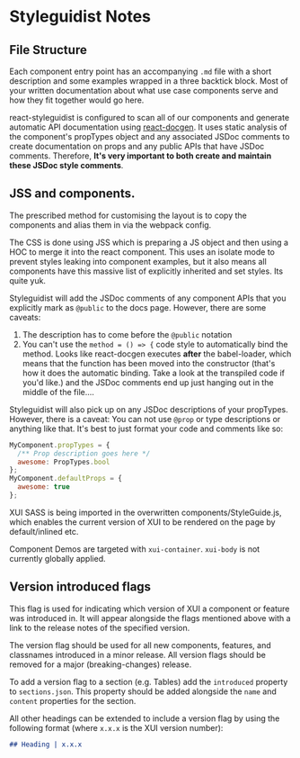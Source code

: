 # Styleguidist Notes

## File Structure

Each component entry point has an accompanying `.md` file with a short description and some examples wrapped in a three backtick block. Most of your written documentation about what use case components serve and how they fit together would go here.

react-styleguidist is configured to scan all of our components and generate automatic API documentation using [react-docgen](https://www.npmjs.com/package/react-docgen). It uses static analysis of the component's propTypes object and any associated JSDoc comments to create documentation on props and any public APIs that have JSDoc comments. Therefore, **It's very important to both create and maintain these JSDoc style comments**.

## JSS and components.

The prescribed method for customising the layout is to copy the components and alias them in via the webpack config.

The CSS is done using JSS which is preparing a JS object and then using a HOC to merge it into the react component.
This uses an isolate mode to prevent styles leaking into component examples, but it also means all components have this massive list of explicitly inherited and set styles. Its quite yuk.

Styleguidist will add the JSDoc comments of any component APIs that you explicitly mark as `@public` to the docs page. However, there are some caveats:

1. The description has to come before the `@public` notation
2. You can't use the `method = () => {` code style to automatically bind the method. Looks like react-docgen executes **after** the babel-loader, which means that the function has been moved into the constructor (that's how it does the automatic binding. Take a look at the transpiled code if you'd like.) and the JSDoc comments end up just hanging out in the middle of the file....

Styleguidist will also pick up on any JSDoc descriptions of your propTypes. However, there is a caveat: You can not use `@prop` or type descriptions or anything like that. It's best to just format your code and comments like so:

```js
MyComponent.propTypes = {
  /** Prop description goes here */
  awesome: PropTypes.bool
};
MyComponent.defaultProps = {
  awesome: true
};
```

XUI SASS is being imported in the overwritten components/StyleGuide.js, which enables the current version of XUI to be rendered on the page by default/inlined etc.

Component Demos are targeted with `xui-container`. `xui-body` is not currently globally applied.

## Version introduced flags

This flag is used for indicating which version of XUI a component or feature was introduced in. It will appear alongside the flags mentioned above with a link to the release notes of the specified version.

The version flag should be used for all new components, features, and classnames introduced in a minor release. All version flags should be removed for a major (breaking-changes) release.

To add a version flag to a section (e.g. Tables) add the `introduced` property to `sections.json`. This property should be added alongside the `name` and `content` properties for the section.

All other headings can be extended to include a version flag by using the following format (where `x.x.x` is the XUI version number):

```md
## Heading | x.x.x
```
